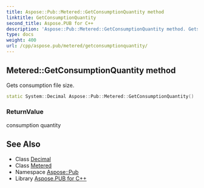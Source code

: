 ```yaml
---
title: Aspose::Pub::Metered::GetConsumptionQuantity method
linktitle: GetConsumptionQuantity
second_title: Aspose.PUB for C++
description: 'Aspose::Pub::Metered::GetConsumptionQuantity method. Gets consumption file size in C++.'
type: docs
weight: 400
url: /cpp/aspose.pub/metered/getconsumptionquantity/
---
```

## Metered::GetConsumptionQuantity method


Gets consumption file size.

```cpp
static System::Decimal Aspose::Pub::Metered::GetConsumptionQuantity()
```


### ReturnValue

consumption quantity

## See Also

* Class [Decimal](../../../system/decimal/)
* Class [Metered](../)
* Namespace [Aspose::Pub](../../)
* Library [Aspose.PUB for C++](../../../)

